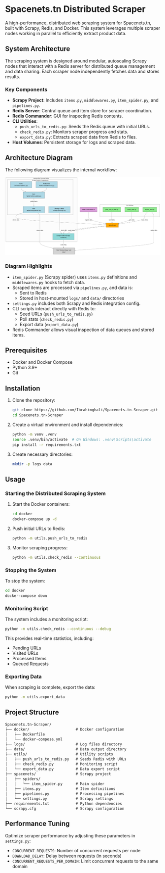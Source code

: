 # Spacenets.tn Distributed Scraper

A high-performance, distributed web scraping system for Spacenets.tn, built with Scrapy, Redis, and Docker. This system leverages multiple scraper nodes working in parallel to efficiently extract product data.

## System Architecture

The scraping system is designed around modular, autoscaling Scrapy nodes that interact with a Redis server for distributed queue management and data sharing. Each scraper node independently fetches data and stores results.

### Key Components

- **Scrapy Project**: Includes `items.py`, `middlewares.py`, `item_spider.py`, and `pipelines.py`.
- **Redis Server**: Central queue and item store for scraper coordination.
- **Redis Commander**: GUI for inspecting Redis contents.
- **CLI Utilities**:
   - `push_urls_to_redis.py`: Seeds the Redis queue with initial URLs.
   - `check_redis.py`: Monitors scraper progress and stats.
   - `export_data.py`: Extracts scraped data from Redis to files.
- **Host Volumes**: Persistent storage for logs and scraped data.

## Architecture Diagram

The following diagram visualizes the internal workflow:

![Spacenets Scraper Architecture](assets/diagram.png)

### Diagram Highlights

- `item_spider.py` (Scrapy spider) uses `items.py` definitions and `middlewares.py` hooks to fetch data.
- Scraped items are processed via `pipelines.py`, and data is:
   - Sent to Redis
   - Stored in host-mounted `logs/` and `data/` directories
- `settings.py` includes both Scrapy and Redis integration config.
- CLI scripts interact directly with Redis to:
   - Seed URLs (`push_urls_to_redis.py`)
   - Poll stats (`check_redis.py`)
   - Export data (`export_data.py`)
- Redis Commander allows visual inspection of data queues and stored items.

## Prerequisites

- Docker and Docker Compose
- Python 3.9+
- Git

## Installation

1. Clone the repository:
    ```bash
    git clone https://github.com/Ibrahimghali/Spacenets.tn-Scraper.git
    cd Spacenets.tn-Scraper
    ```

2. Create a virtual environment and install dependencies:
    ```bash
    python -m venv .venv
    source .venv/bin/activate  # On Windows: .venv\Scripts\activate
    pip install -r requirements.txt
    ```

3. Create necessary directories:
    ```bash
    mkdir -p logs data
    ```

## Usage

### Starting the Distributed Scraping System

1. Start the Docker containers:
    ```bash
    cd docker
    docker-compose up -d
    ```

2. Push initial URLs to Redis:
    ```bash
    python -m utils.push_urls_to_redis
    ```

3. Monitor scraping progress:
    ```bash
    python -m utils.check_redis --continuous
    ```

### Stopping the System

To stop the system:
```bash
cd docker
docker-compose down
```

### Monitoring Script

The system includes a monitoring script:
```bash
python -m utils.check_redis --continuous --debug
```

This provides real-time statistics, including:

- Pending URLs
- Visited URLs
- Processed Items
- Queued Requests

### Exporting Data

When scraping is complete, export the data:
```bash
python -m utils.export_data
```

## Project Structure

```
Spacenets.tn-Scraper/
├── docker/                     # Docker configuration
│   ├── Dockerfile
│   └── docker-compose.yml
├── logs/                       # Log files directory
├── data/                       # Data output directory
├── utils/                      # Utility scripts
│   ├── push_urls_to_redis.py   # Seeds Redis with URLs
│   ├── check_redis.py          # Monitoring script
│   └── export_data.py          # Data export script
├── spacenets/                  # Scrapy project
│   ├── spiders/
│   │   └── item_spider.py      # Main spider
│   ├── items.py                # Item definitions
│   ├── pipelines.py            # Processing pipelines
│   └── settings.py             # Scrapy settings
├── requirements.txt            # Python dependencies
└── scrapy.cfg                  # Scrapy configuration
```

## Performance Tuning

Optimize scraper performance by adjusting these parameters in `settings.py`:

- `CONCURRENT_REQUESTS`: Number of concurrent requests per node
- `DOWNLOAD_DELAY`: Delay between requests (in seconds)
- `CONCURRENT_REQUESTS_PER_DOMAIN`: Limit concurrent requests to the same domain
